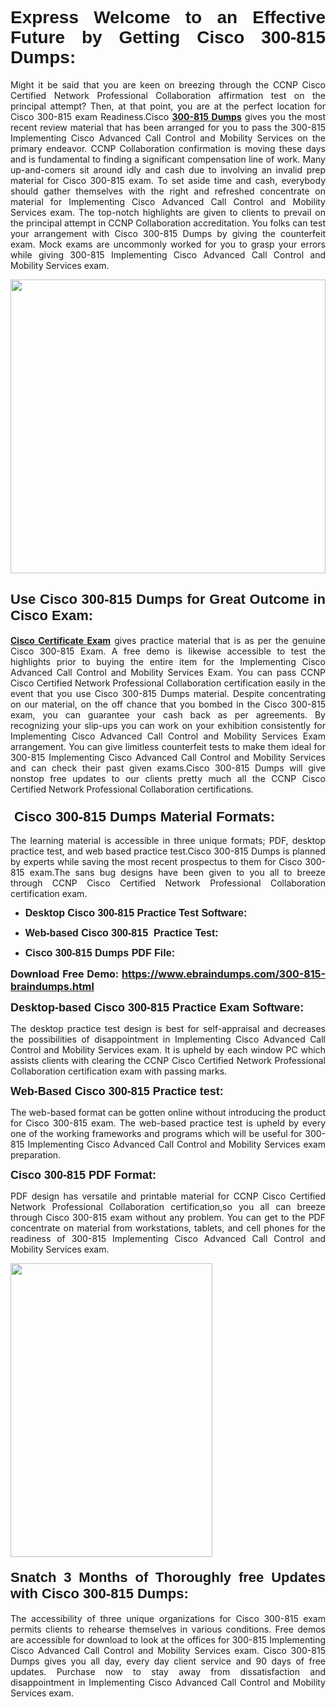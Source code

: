 <h1 dir="ltr" style="text-align: justify;"><span style="font-family:Verdana,Geneva,sans-serif;"><b>Express Welcome to an Effective Future by Getting Cisco 300-815 Dumps:</b></span></h1>

<p dir="ltr" style="text-align: justify;">Might it be said that you are keen on breezing through the CCNP Cisco Certified Network Professional Collaboration affirmation test on the principal attempt? Then, at that point, you are at the perfect location for Cisco 300-815 exam Readiness.Cisco <a href="https://www.ebraindumps.com/300-815-braindumps.html" target="_self"><strong>300-815 Dumps</strong></a> gives you the most recent review material that has been arranged for you to pass the 300-815 Implementing Cisco Advanced Call Control and Mobility Services on the primary endeavor. CCNP Collaboration confirmation is moving these days and is fundamental to finding a significant compensation line of work. Many up-and-comers sit around idly and cash due to involving an invalid prep material for Cisco 300-815 exam. To set aside time and cash, everybody should gather themselves with the right and refreshed concentrate on material for Implementing Cisco Advanced Call Control and Mobility Services exam. The top-notch highlights are given to clients to prevail on the principal attempt in CCNP Collaboration accreditation. You folks can test your arrangement with Cisco 300-815 Dumps by giving the counterfeit exam. Mock exams are uncommonly worked for you to grasp your errors while giving 300-815 Implementing Cisco Advanced Call Control and Mobility Services exam.</p>

<p dir="ltr" style="text-align: justify;"><a href="https://www.ebraindumps.com/300-815-braindumps.html" target="_self"><img alt="" src="https://lh3.googleusercontent.com/pw/AMWts8Aj3tb-wF0OMpw147T1Bg9eAAj9fKo6ifFWMDCc6oU3qtU3KEqtRsEM2KRmm3UaDWRNIl4uKsuW21qaZWMz89XK1ad3jQX9oZiQAoJqInwJqRGpkLNoXMJEdtJjmgXii-lFlTr95P8IcS6Zx1e4FG44=w1098-h617-no?authuser=4" style="width: 100%; height: 470px;" /></a></p>

<h2 dir="ltr" style="text-align: justify;"><span style="font-size:22px;"><span style="font-family:Verdana,Geneva,sans-serif;"><strong>Use Cisco 300-815 Dumps for Great Outcome in Cisco Exam:</strong></span></span></h2>

<p dir="ltr" style="text-align: justify;"><a href="https://www.ebraindumps.com/ccnp-dumps.html" target="_self"><strong>Cisco Certificate Exam</strong></a> gives practice material that is as per the genuine Cisco 300-815 Exam. A free demo is likewise accessible to test the highlights prior to buying the entire item for the Implementing Cisco Advanced Call Control and Mobility Services Exam. You can pass CCNP Cisco Certified Network Professional Collaboration certification easily in the event that you use Cisco 300-815 Dumps material. Despite concentrating on our material, on the off chance that you bombed in the Cisco 300-815 exam, you can guarantee your cash back as per agreements. By recognizing your slip-ups you can work on your exhibition consistently for Implementing Cisco Advanced Call Control and Mobility Services Exam arrangement. You can give limitless counterfeit tests to make them ideal for 300-815 Implementing Cisco Advanced Call Control and Mobility Services and can check their past given exams.Cisco 300-815 Dumps will give nonstop free updates to our clients pretty much all the CCNP Cisco Certified Network Professional Collaboration certifications.</p>

<h3 dir="ltr" style="text-align: justify;"><span style="font-size:22px;"><span style="font-family:Verdana,Geneva,sans-serif;"><strong> Cisco 300-815 Dumps Material Formats:</strong></span></span></h3>

<p dir="ltr" style="text-align: justify;">The learning material is accessible in three unique formats; PDF, desktop practice test, and web based practice test.Cisco 300-815 Dumps is planned by experts while saving the most recent prospectus to them for Cisco 300-815 exam.The sans bug designs have been given to you all to breeze through CCNP Cisco Certified Network Professional Collaboration certification exam.</p>

<ul dir="ltr">
	<li style="text-align: justify;"><span style="font-size:16px;"><span style="font-family:Verdana,Geneva,sans-serif;"><b>Desktop Cisco 300-815 Practice Test Software: </b></span></span></li>
	<li style="text-align: justify;">
	<p><span style="font-size:16px;"><span style="font-family:Verdana,Geneva,sans-serif;"><b id="docs-internal-guid-44b45a43-7fff-2325-b530-fbb6de77fdb4">Web-based Cisco 300-815  Practice Test:</b></span></span></p>
	</li>
	<li role="presentation" style="text-align: justify;"><span style="font-size:16px;"><span style="font-family:Verdana,Geneva,sans-serif;"><b id="docs-internal-guid-44b45a43-7fff-2325-b530-fbb6de77fdb4">Cisco 300-815 Dumps PDF File:</b> </span></span></li>
</ul>

<p dir="ltr" style="text-align: justify;"><span style="font-size:16px;"><strong>Download Free Demo: <a href="https://www.ebraindumps.com/300-815-braindumps.html" target="_self">https://www.ebraindumps.com/300-815-braindumps.html</a></strong></span></p>

<p dir="ltr" style="text-align: justify;"><span style="font-size:18px;"><span style="font-family:Verdana,Geneva,sans-serif;"><b id="docs-internal-guid-44b45a43-7fff-2325-b530-fbb6de77fdb4">Desktop-based </b><b>Cisco 300-815 Practice Exam Software:</b></span></span></p>

<p dir="ltr" style="text-align: justify;">The desktop practice test design is best for self-appraisal and decreases the possibilities of disappointment in Implementing Cisco Advanced Call Control and Mobility Services exam. It is upheld by each window PC which assists clients with clearing the CCNP Cisco Certified Network Professional Collaboration certification exam with passing marks.</p>

<p dir="ltr" style="text-align: justify;"><span style="font-size:18px;"><span style="font-family:Verdana,Geneva,sans-serif;"><b>Web-Based Cisco 300-815 Practice test:</b></span></span></p>

<p dir="ltr" style="text-align: justify;">The web-based format can be gotten online without introducing the product for Cisco 300-815 exam. The web-based practice test is upheld by every one of the working frameworks and programs which will be useful for 300-815 Implementing Cisco Advanced Call Control and Mobility Services exam preparation.</p>

<p dir="ltr" style="text-align: justify;"><span style="font-size:18px;"><span style="font-family:Verdana,Geneva,sans-serif;"><b>Cisco 300-815 PDF Format:</b></span></span></p>

<p dir="ltr" style="text-align: justify;">PDF design has versatile and printable material for CCNP Cisco Certified Network Professional Collaboration certification,so you all can breeze through Cisco 300-815 exam without any problem. You can get to the PDF concentrate on material from workstations, tablets, and cell phones for the readiness of 300-815 Implementing Cisco Advanced Call Control and Mobility Services exam.</p>

<p dir="ltr" style="text-align: justify;"><a href="https://www.ebraindumps.com/300-815-braindumps.html" target="_self"><img alt="" src="https://lh3.googleusercontent.com/pw/AMWts8Cm0-aiB9xC_FPL6GMf_gRc8bGJDkUG0gzD_GNwF--xl3UqafByTFN8nh78SU7aGuHZFgFzPFfPw8DPYtpQLPn5Yzy7__RrfyR3tcnJW6pSf-MMu652cZxPK9fQfq2DRLK-vEhbQGsNVpaasFd-xlwx=w1179-h617-no?authuser=4" style="width: 80%; height: 470px;" /></a></p>

<h4 dir="ltr" style="text-align: justify;"><b><span style="font-size:22px;"><span style="font-family:Verdana,Geneva,sans-serif;">Snatch 3 Months of Thoroughly free Updates with Cisco 300-815 Dumps:</span></span></b></h4>

<p dir="ltr" style="text-align: justify;">The accessibility of three unique organizations for Cisco 300-815 exam permits clients to rehearse themselves in various conditions. Free demos are accessible for download to look at the offices for 300-815 Implementing Cisco Advanced Call Control and Mobility Services exam. Cisco 300-815 Dumps gives you all day, every day client service and 90 days of free updates. Purchase now to stay away from dissatisfaction and disappointment in Implementing Cisco Advanced Call Control and Mobility Services exam.</p>

<p style="text-align: justify;"> </p>
